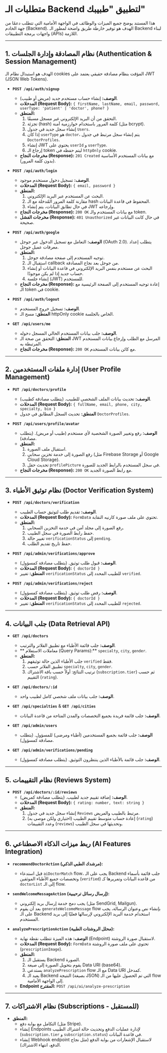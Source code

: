 # متطلبات الـ Backend لتطبيق "طبيبك"

هذا المستند يوضح جميع الميزات والوظائف في الواجهة الأمامية التي تتطلب دعمًا من جهة الخادم (Backend). الهدف هو توفير خارطة طريق واضحة لمطور الـ Backend لبناء واجهات برمجة التطبيقات (APIs) اللازمة.

---

## 1. نظام المصادقة وإدارة الجلسات (Authentication & Session Management)

الهدف هو استبدال نظام الـ cookies المؤقت بنظام مصادقة حقيقي يعتمد على JWT (JSON Web Tokens).

-   **`POST /api/auth/signup`**
    -   **الوصف:** إنشاء حساب مستخدم جديد (مريض أو طبيب).
    -   **المدخلات (Request Body):** `{ firstName, lastName, email, password, userType: 'patient' | 'doctor', phone? }`
    -   **المنطق:**
        1.  التحقق من أن البريد الإلكتروني غير مسجل مسبقًا.
        2.  تجزئة (hash) كلمة المرور باستخدام خوارزمية آمنة (مثل bcrypt).
        3.  إنشاء سجل جديد في جدول `Users`.
        4.  إذا كان `userType` هو `doctor`، يتم إنشاء سجل مرتبط في جدول `DoctorProfiles`.
        5.  إنشاء JWT يحتوي على `userId` و `userType`.
        6.  إرجاع الـ token ليتم حفظه في `httpOnly` cookie.
    -   **مخرجات النجاح (Response):** `201 Created` مع بيانات المستخدم الأساسية (بدون كلمة المرور).

-   **`POST /api/auth/login`**
    -   **الوصف:** تسجيل دخول مستخدم موجود.
    -   **المدخلات (Request Body):** `{ email, password }`
    -   **المنطق:**
        1.  البحث عن المستخدم عبر البريد الإلكتروني.
        2.  مقارنة كلمة المرور المُدخلة مع الـ hash المحفوظ في قاعدة البيانات.
        3.  في حال تطابق البيانات، يتم إنشاء JWT وإرجاعه.
    -   **مخرجات النجاح (Response):** `200 OK` مع بيانات المستخدم والـ token.
    -   **مخرجات الفشل (Response):** `401 Unauthorized` في حال كانت البيانات غير صحيحة.

-   **`POST /api/auth/google`**
    -   **الوصف:** التعامل مع تسجيل الدخول عبر جوجل (OAuth 2.0). يتطلب إعداد معرفات عميل جوجل.
    -   **المنطق:**
        1.  توجيه المستخدم إلى صفحة مصادقة جوجل.
        2.  استقبال الـ callback من جوجل بعد نجاح المصادقة.
        3.  البحث عن مستخدم بنفس البريد الإلكتروني في قاعدة البيانات أو إنشاء حساب جديد إذا لم يكن موجودًا.
        4.  إنشاء جلسة (JWT) للمستخدم.
    -   **مخرجات النجاح (Response):** إعادة توجيه المستخدم إلى الصفحة الرئيسية مع الـ token في cookie.

-   **`POST /api/auth/logout`**
    -   **الوصف:** تسجيل خروج المستخدم.
    -   **المنطق:** مسح الـ httpOnly cookie الخاص بالجلسة.

-   **`GET /api/users/me`**
    -   **الوصف:** جلب بيانات المستخدم الحالي المسجل دخوله.
    -   **المنطق:** التحقق من صحة الـ JWT المرسل مع الطلب وإرجاع بيانات المستخدم المرتبطة به.
    -   **مخرجات النجاح (Response):** `200 OK` مع كائن بيانات المستخدم.

---

## 2. إدارة ملفات المستخدمين (User Profile Management)

-   **`PUT /api/doctors/profile`**
    -   **الوصف:** تحديث بيانات الملف الشخصي للطبيب. (يتطلب مصادقة كطبيب).
    -   **المدخلات (Request Body):** `{ fullName, email, phone, city, specialty, bio }`
    -   **المنطق:** تحديث السجل المطابق في جدول `DoctorProfiles`.

-   **`POST /api/users/profile/avatar`**
    -   **الوصف:** رفع وتغيير الصورة الشخصية لأي مستخدم (طبيب أو مريض). (يتطلب مصادقة).
    -   **المنطق:**
        1.  استقبال ملف الصورة.
        2.  رفع الصورة إلى خدمة تخزين سحابي (مثل Firebase Storage أو Google Cloud Storage).
        3.  تحديث حقل `profilePicture` في سجل المستخدم بالرابط الجديد للصورة.
    -   **مخرجات النجاح (Response):** `200 OK` مع رابط الصورة الجديد.

---

## 3. نظام توثيق الأطباء (Doctor Verification System)

-   **`POST /api/doctors/verification`**
    -   **الوصف:** تقديم طلب لتوثيق حساب الطبيب.
    -   **المدخلات (Request Body):** `FormData` تحتوي على ملف صورة كارنيه النقابة.
    -   **المنطق:**
        1.  رفع الصورة إلى مجلد آمن في خدمة التخزين السحابي.
        2.  حفظ رابط الصورة في سجل الطبيب.
        3.  تغيير حالة `verificationStatus` إلى `pending`.
        4.  حفظ تاريخ تقديم الطلب.

-   **`POST /api/admin/verifications/approve`**
    -   **الوصف:** قبول طلب توثيق. (يتطلب مصادقة كمسؤول).
    -   **المدخلات (Request Body):** `{ doctorId }`
    -   **المنطق:** تغيير `verificationStatus` للطبيب المحدد إلى `verified`.

-   **`POST /api/admin/verifications/reject`**
    -   **الوصف:** رفض طلب توثيق. (يتطلب مصادقة كمسؤول).
    -   **المدخلات (Request Body):** `{ doctorId }`
    -   **المنطق:** تغيير `verificationStatus` للطبيب المحدد إلى `rejected`.

---

## 4. جلب البيانات (Data Retrieval API)

-   **`GET /api/doctors`**
    -   **الوصف:** جلب قائمة الأطباء مع تطبيق الفلاتر والترتيب.
    -   ** معاملات الاستعلام (Query Params):** `specialty`, `city`, `gender`.
    -   **المنطق:**
        1.  جلب الأطباء الذين حالة توثيقهم `verified` فقط.
        2.  تطبيق الفلاتر حسب `specialty`, `city`, `gender`.
        3.  ترتيب النتائج: أولاً حسب باقة الاشتراك (`subscription.tier`) ثم حسب التقييم (`rating`).

-   **`GET /api/doctors/:id`**
    -   **الوصف:** جلب بيانات ملف شخصي كامل لطبيب واحد.

-   **`GET /api/specialties`** & **`GET /api/cities`**
    -   **الوصف:** جلب قائمة فريدة بجميع التخصصات والمدن المتاحة من قاعدة البيانات.

-   **`GET /api/admin/users`**
    -   **الوصف:** جلب قائمة بجميع المستخدمين (أطباء ومرضى) للمسؤول. (يتطلب مصادقة كمسؤول).

-   **`GET /api/admin/verifications/pending`**
    -   **الوصف:** جلب قائمة بالأطباء الذين ينتظرون التوثيق. (يتطلب مصادقة كمسؤول).

---

## 5. نظام التقييمات (Reviews System)

-   **`POST /api/doctors/:id/reviews`**
    -   **الوصف:** إضافة تقييم جديد لطبيب. (يتطلب مصادقة كمريض).
    -   **المدخلات (Request Body):** `{ rating: number, text: string }`
    -   **المنطق:**
        1.  إنشاء سجل جديد في جدول `Reviews` مرتبط بالطبيب والمريض.
        2.  (اختياري ولكن موصى به) إعادة حساب متوسط تقييم الطبيب (`rating`) وعدد التقييمات (`reviews`) وتحديثها في سجل الطبيب.

---

## 6. ربط ميزات الذكاء الاصطناعي (AI Features Integration)

-   **`recommendDoctorAction` (مرشدك الطبي الذكي):**
    -   قبل استدعاء `aiDoctorMatch` flow، يجب على الـ Backend جلب قائمة بأسماء وتخصصات جميع الأطباء الموثقين (`verified`) من قاعدة البيانات وتمريرها كـ `doctorList` إلى الـ flow.

-   **`sendWelcomeMessageAction` (إرسال رسائل ترحيبية):**
    -   يجب دمج خدمة إرسال بريد إلكتروني (مثل SendGrid, Mailgun).
    -   بعد أن يقوم `generateWelcomeMessage` flow بإنشاء نص وعنوان الرسالة، يجب على الـ Backend استخدام خدمة البريد الإلكتروني لإرسالها فعليًا إلى بريد المستخدم.

-   **`analyzePrescriptionAction` (محلل الروشتات الطبية):**
    -   **الوصف:** هذه الميزة تتطلب نقطة نهاية (Endpoint) لاستقبال صورة الروشتة.
    -   **المدخلات (Request Body):** `FormData` تحتوي على ملف صورة الروشتة (`prescriptionImage`).
    -   **المنطق:**
        1.  يستقبل الـ Backend الصورة.
        2.  يقوم بتحويل الصورة إلى صيغة Data URI (base64).
        3.  يستدعي `analyzePrescription` flow مع الـ Data URI كمدخل.
        4.  يعيد الـ Backend النتيجة (بصيغة JSON) التي تم الحصول عليها من الـ flow إلى الواجهة الأمامية.
    -   **Endpoint المقترح:** `POST /api/ai/analyze-prescription`

---

## 7. نظام الاشتراكات (Subscriptions - للمستقبل)

-   **المنطق:**
    -   التكامل مع بوابة دفع (مثل Stripe).
    -   إنشاء Endpoints لإدارة عمليات الدفع وتحديث حالة اشتراك الطبيب (`subscription.tier` و `subscription.status`) في قاعدة البيانات.
    -   إنشاء Webhook endpoint لاستقبال الإشعارات من بوابة الدفع (مثل نجاح الدفع، انتهاء الاشتراك).
